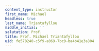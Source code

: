 ```yaml
---
content_type: instructor
first_name: Michael
headless: true
last_name: Triantafyllou
middle_initial: ''
salutation: Prof.
title: Prof. Michael Triantafyllou
uid: fe578240-c5f9-a069-7bc9-ba4b41e3a804
---
```

